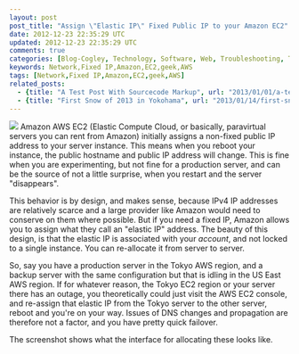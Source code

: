 ```yaml
---           
layout: post
post_title: "Assign \"Elastic IP\" Fixed Public IP to your Amazon EC2"
date: 2012-12-23 22:35:29 UTC
updated: 2012-12-23 22:35:29 UTC
comments: true
categories: [Blog-Cogley, Technology, Software, Web, Troubleshooting, Tips]
keywords: Network,Fixed IP,Amazon,EC2,geek,AWS
tags: [Network,Fixed IP,Amazon,EC2,geek,AWS]
related_posts:
  - {title: "A Test Post With Sourcecode Markup", url: "2013/01/01/a-test-post-with-source-code-markup/"}
  - {title: "First Snow of 2013 in Yokohama", url: "2013/01/14/first-snow-of-2013-in-yokohama/"}
---
```

 
<img class="right" src="http://farm9.staticflickr.com/8493/8301986608_803bf59f10.jpg"/>
Amazon AWS EC2 (Elastic Compute Cloud, or basically, paravirtual servers you can rent from Amazon) initially assigns a non-fixed public IP address to your server instance. This means when you reboot your instance, the public hostname and public IP address will change. This is fine when you are experimenting, but not fine for a production server, and can be the source of not a little surprise, when you restart and the server "disappears". 




This behavior is by design, and makes sense, because IPv4 IP addresses are relatively scarce and a large provider like Amazon would need to conserve on them where possible. But if you need a fixed IP, Amazon allows you to assign what they call an "elastic IP" address. The beauty of this design, is that the elastic IP is associated with your _account_, and not locked to a single instance. You can re-allocate it from server to server. 




So, say you have a production server in the Tokyo AWS region, and a backup server with the same configuration but that is idling in the US East AWS region. If for whatever reason, the Tokyo EC2 region or your server there has an outage, you theoretically could just visit the AWS EC2 console, and re-assign that elastic IP from the Tokyo server to the other server, reboot and you're on your way. Issues of DNS changes and propagation are therefore not a factor, and you have pretty quick failover.




The screenshot shows what the interface for allocating these looks like. 


